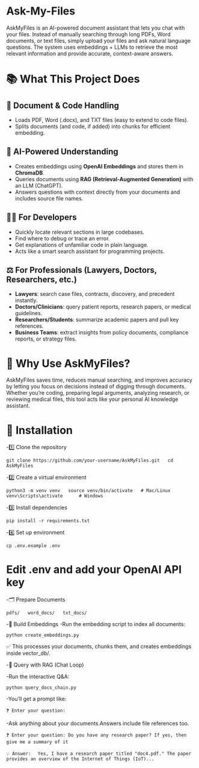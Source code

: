 # Ask-My-Files
AskMyFiles is an AI-powered document assistant that lets you chat with your files. Instead of manually searching through long PDFs, Word documents, or text files, simply upload your files and ask natural language questions. The system uses embeddings + LLMs to retrieve the most relevant information and provide accurate, context-aware answers.

# 📚 What This Project Does

## 📂 Document & Code Handling
- Loads PDF, Word (.docx), and TXT files (easy to extend to code files).  
- Splits documents (and code, if added) into chunks for efficient embedding.  

## 🧠 AI-Powered Understanding
- Creates embeddings using **OpenAI Embeddings** and stores them in **ChromaDB**.  
- Queries documents using **RAG (Retrieval-Augmented Generation)** with an LLM (ChatGPT).  
- Answers questions with context directly from your documents and includes source file names.  

## 👨‍💻 For Developers
- Quickly locate relevant sections in large codebases.  
- Find where to debug or trace an error.  
- Get explanations of unfamiliar code in plain language.  
- Acts like a smart search assistant for programming projects.  

## ⚖️ For Professionals (Lawyers, Doctors, Researchers, etc.)
- **Lawyers**: search case files, contracts, discovery, and precedent instantly.  
- **Doctors/Clinicians**: query patient reports, research papers, or medical guidelines.  
- **Researchers/Students**: summarize academic papers and pull key references.  
- **Business Teams**: extract insights from policy documents, compliance reports, or strategy files.  

# 🚀 Why Use AskMyFiles?
AskMyFiles saves time, reduces manual searching, and improves accuracy by letting you focus on decisions instead of digging through documents. Whether you’re coding, preparing legal arguments, analyzing research, or reviewing medical files, this tool acts like your personal AI knowledge assistant.


# 🚀 Installation
-1️⃣ Clone the repository

`git clone https://github.com/your-username/AskMyFiles.git  
cd AskMyFiles` 

-2️⃣ Create a virtual environment

`python3 -m venv venv  
source venv/bin/activate   # Mac/Linux  
venv\Scripts\activate      # Windows` 

-3️⃣ Install dependencies

`pip install -r requirements.txt  `

-4️⃣ Set up environment

`cp .env.example .env`  
# Edit .env and add your OpenAI API key

-🗂️ Prepare Documents

`pdfs/  
word_docs/  
txt_docs/ ` 

-🧱 Build Embeddings
-Run the embedding script to index all documents:

`python create_embeddings.py`

✅ This processes your documents, chunks them, and creates embeddings inside vector_db/.

-💬 Query with RAG (Chat Loop)

-Run the interactive Q&A:

`python query_docs_chain.py `

-You’ll get a prompt like:

`❓ Enter your question: ` 


-Ask anything about your documents.Answers include file references too.

`❓ Enter your question: Do you have any research paper? If yes, then give me a summary of it`  

`💡 Answer:  `
`Yes, I have a research paper titled "doc4.pdf." The paper provides an overview of the Internet of Things (IoT)... ` 

